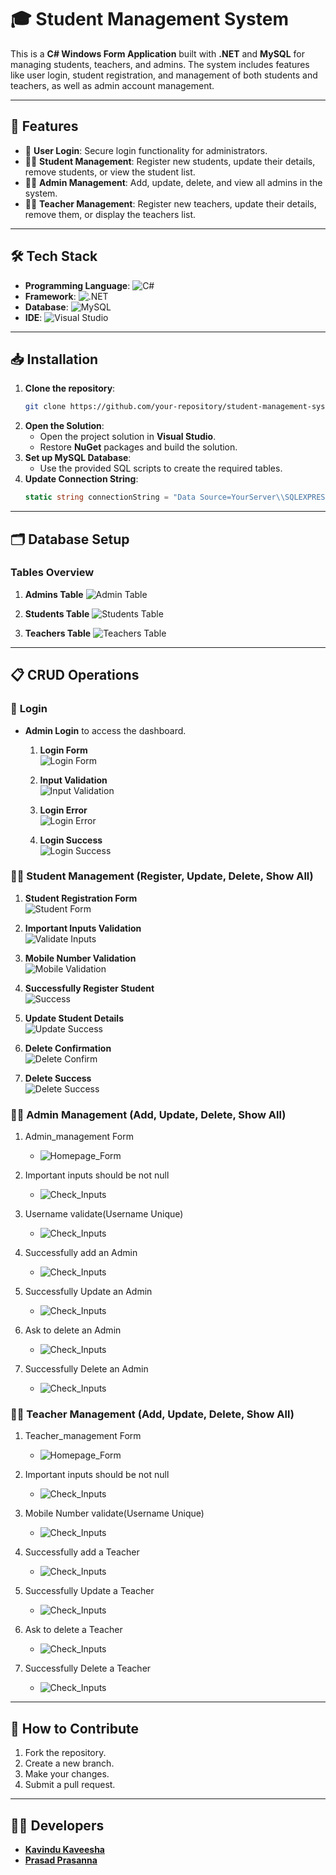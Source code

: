 # 🎓 **Student Management System**
This is a **C# Windows Form Application** built with **.NET** and **MySQL** for managing students, teachers, and admins. The system includes features like user login, student registration, and management of both students and teachers, as well as admin account management.

---

## 🚀 **Features**
- 🔑 **User Login**: Secure login functionality for administrators.
- 👨‍🎓 **Student Management**: Register new students, update their details, remove students, or view the student list.
- 👩‍💼 **Admin Management**: Add, update, delete, and view all admins in the system.
- 👨‍🏫 **Teacher Management**: Register new teachers, update their details, remove them, or display the teachers list.

---

## 🛠️ **Tech Stack**
- **Programming Language**: ![C#](https://img.shields.io/badge/-C%23-239120?logo=c-sharp&logoColor=white&style=flat-square)
- **Framework**: ![.NET](https://img.shields.io/badge/.NET-512BD4?logo=dotnet&logoColor=white&style=flat-square)
- **Database**: ![MySQL](https://img.shields.io/badge/-MySQL-4479A1?logo=mysql&logoColor=white&style=flat-square)
- **IDE**: ![Visual Studio](https://img.shields.io/badge/Visual%20Studio-5C2D91?logo=visual-studio&logoColor=white&style=flat-square)

---

## 📥 **Installation**
1. **Clone the repository**:
    ```bash
    git clone https://github.com/your-repository/student-management-system.git
    ```
2. **Open the Solution**:
   - Open the project solution in **Visual Studio**.
   - Restore **NuGet** packages and build the solution.
3. **Set up MySQL Database**:
   - Use the provided SQL scripts to create the required tables.
4. **Update Connection String**:
    ```csharp
    static string connectionString = "Data Source=YourServer\\SQLEXPRESS;Initial Catalog=Students;Integrated Security=True;";
    ```

---

## 🗂️ **Database Setup**
### **Tables Overview**
1. **Admins Table**
   ![Admin Table](https://github.com/kavindukaveesha/Student_Management_project/blob/main/Image_Video_Resource/Database/Admin.png)
   
2. **Students Table**
   ![Students Table](https://github.com/kavindukaveesha/Student_Management_project/blob/main/Image_Video_Resource/Database/Student(Registrations).png)
   
3. **Teachers Table**
   ![Teachers Table](https://github.com/kavindukaveesha/Student_Management_project/blob/main/Image_Video_Resource/Database/Teacher.png)

---

## 📋 **CRUD Operations**

### 🔐 **Login**
- **Admin Login** to access the dashboard.
  
  1. **Login Form**  
     ![Login Form](https://github.com/kavindukaveesha/Student_Management_project/blob/main/Image_Video_Resource/Login/Login_Form.png)
  
  2. **Input Validation**  
     ![Input Validation](https://github.com/kavindukaveesha/Student_Management_project/blob/main/Image_Video_Resource/Login/Inputs_Validate.png)

  3. **Login Error**  
     ![Login Error](https://github.com/kavindukaveesha/Student_Management_project/blob/main/Image_Video_Resource/Login/Login_Error.png)

  4. **Login Success**  
     ![Login Success](https://github.com/kavindukaveesha/Student_Management_project/blob/main/Image_Video_Resource/Login/Login_Success.png)

### 👨‍🎓 **Student Management** (Register, Update, Delete, Show All)
  1. **Student Registration Form**  
     ![Student Form](https://github.com/kavindukaveesha/Student_Management_project/blob/main/Image_Video_Resource/Home_Page/Mobile_Number_Validate.png)
  
  2. **Important Inputs Validation**  
     ![Validate Inputs](https://github.com/kavindukaveesha/Student_Management_project/blob/main/Image_Video_Resource/Home_Page/Inputs_Validate_Error_Message.png)
  
  3. **Mobile Number Validation**  
     ![Mobile Validation](https://github.com/kavindukaveesha/Student_Management_project/blob/main/Image_Video_Resource/Home_Page/Mobile_Number_Validate.png)
  
  4. **Successfully Register Student**  
     ![Success](https://github.com/kavindukaveesha/Student_Management_project/blob/main/Image_Video_Resource/Home_Page/Student_Registered_Successfully.png)
  
  5. **Update Student Details**  
     ![Update Success](https://github.com/kavindukaveesha/Student_Management_project/blob/main/Image_Video_Resource/Home_Page/Update_Student_Successfully.png)
  
  6. **Delete Confirmation**  
     ![Delete Confirm](https://github.com/kavindukaveesha/Student_Management_project/blob/main/Image_Video_Resource/Home_Page/Ask_Before_Delete_Student.png)
  
  7. **Delete Success**  
     ![Delete Success](https://github.com/kavindukaveesha/Student_Management_project/blob/main/Image_Video_Resource/Home_Page/Successfull_Deleted_Student.png)

### 👩‍💼 **Admin Management** (Add, Update, Delete, Show All)
  1. Admin_management Form
     *  ![Homepage_Form](https://github.com/kavindukaveesha/Student_Management_project/blob/main/Image_Video_Resource/Manage_Admins/Manage_Admins_Form.png)
  
  2. Important inputs should be not null
     *  ![Check_Inputs](https://github.com/kavindukaveesha/Student_Management_project/blob/main/Image_Video_Resource/Manage_Admins/Inputs_Validate.png)

  3. Username validate(Username Unique)
     *  ![Check_Inputs](https://github.com/kavindukaveesha/Student_Management_project/blob/main/Image_Video_Resource/Manage_Admins/Username_Validate.png)

  4. Successfully add an Admin
     *  ![Check_Inputs](https://github.com/kavindukaveesha/Student_Management_project/blob/main/Image_Video_Resource/Manage_Admins/Succesfully_Added_Admin.png)
    
  5. Successfully Update an Admin
     *  ![Check_Inputs](https://github.com/kavindukaveesha/Student_Management_project/blob/main/Image_Video_Resource/Manage_Admins/Succesfully_Update_Admin.png)
    
  6. Ask to delete an Admin
     *  ![Check_Inputs](https://github.com/kavindukaveesha/Student_Management_project/blob/main/Image_Video_Resource/Manage_Admins/Ask_Before_Delete_admin.png)
    
  7. Successfully Delete an Admin
     *  ![Check_Inputs](https://github.com/kavindukaveesha/Student_Management_project/blob/main/Image_Video_Resource/Manage_Admins/Succesfully_Deleted_Admin.png)
       
### 👨‍🏫 **Teacher Management** (Add, Update, Delete, Show All)
  1. Teacher_management Form
     *  ![Homepage_Form](https://github.com/kavindukaveesha/Student_Management_project/blob/main/Image_Video_Resource/Manage_Teachers/Manage_Teachers.png)
  
  2. Important inputs should be not null
     *  ![Check_Inputs](https://github.com/kavindukaveesha/Student_Management_project/blob/main/Image_Video_Resource/Manage_Teachers/Validate_Inputs.png)

  3. Mobile Number validate(Username Unique)
     *  ![Check_Inputs](https://github.com/kavindukaveesha/Student_Management_project/blob/main/Image_Video_Resource/Manage_Teachers.png/Validate_Mobile_Number.png)

  4. Successfully add a Teacher
     *  ![Check_Inputs](https://github.com/kavindukaveesha/Student_Management_project/blob/main/Image_Video_Resource/Manage_Teachers/Teacher_Registered_Succesfully.png)
    
  5. Successfully Update a Teacher
     *  ![Check_Inputs](https://github.com/kavindukaveesha/Student_Management_project/blob/main/Image_Video_Resource/Manage_Teachers/Successfully_Updated_Teacher.png)
    
  6. Ask to delete a Teacher
     *  ![Check_Inputs](https://github.com/kavindukaveesha/Student_Management_project/blob/main/Image_Video_Resource/Manage_Teachers/Ask_Before_Delete_Teacher.png)
    
  7. Successfully Delete a Teacher
     *  ![Check_Inputs](https://github.com/kavindukaveesha/Student_Management_project/blob/main/Image_Video_Resource/Manage_Teachers/Succesfully_Deleted_Teacher.png)
       
---

## 📝 **How to Contribute**
1. Fork the repository.
2. Create a new branch.
3. Make your changes.
4. Submit a pull request.

---

## 👨‍💻 **Developers**
- [**Kavindu Kaveesha**](https://github.com/kavindukaveesha)
- [**Prasad Prasanna**](https://github.com/PrasaKV)

